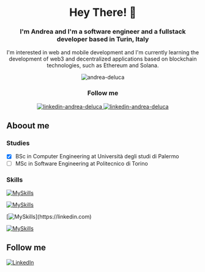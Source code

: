<h1 align="center">Hey There! 👋</h1>
<h3 align="center">I'm Andrea and I'm a software engineer and a fullstack developer based in Turin, Italy</h3>

<p align="center"> I'm interested in web and mobile development and I'm currently learning the development of web3 and decentralized applications based on blockchain technologies, such as Ethereum and Solana.</p>

<p align="center"> <img src="https://komarev.com/ghpvc/?username=andrea-deluca&label=Profile%20views&color=0e75b6&style=flat" alt="andrea-deluca" /> </p>

<div align="center">
  <h3 align="center">Follow me</h3>
  <a href="http://linkedin.com"> 
    <img src="https://skillicons.dev/icons?i=linkedin" alt="linkedin-andrea-deluca" />
   </a>
   <a href="http://linkedin.com"> 
    <img src="https://skillicons.dev/icons?i=twitter" alt="linkedin-andrea-deluca" />
   </a>
</div>

## Aboout me

### Studies

- [x] BSc in Computer Engineering at Università degli studi di Palermo
- [ ] MSc in Software Engineering at Politecnico di Torino

### Skills



[![MySkills](https://skillicons.dev/icons?i=bootstrap,css,express,firebase,heroku,html,nextjs,react,sass,solidjs,svelte,tailwind,tauri,ts,vercel)](https://linkedin.com)


[![MySkills](https://skillicons.dev/icons?i=c,java,js,nodejs,rust,solidity)](https://linkedin.com)

[![MySkills](https://skillicons.dev/icons?i=mongodb,sqlite,)](https://linkedin.com)



[![MySkills](https://skillicons.dev/icons?i=docker,git,postman)](https://linkedin.com)

## Follow me
[![LinkedIn](https://skillicons.dev/icons?i=linkedin)](https://linkedin.com)
